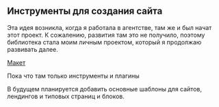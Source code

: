 <h2>Инструменты для создания сайта</h2>
<p>Эта идея возникла, когда я работала в агентстве, там же и был начат этот проект. К сожалению, развития там это не получило, поэтому библиотека стала моим личным проектом, который я продолжаю развивать далее.</p>
<a href="https://aliszhuravl.github.io/tools/web/index.html">Макет</a>
<p>Пока что там только инструменты и плагины</p>
<p>В будущем планируется добавить основные шаблоны для сайтов, лендингов и типовых страниц и блоков.</p>
